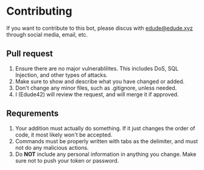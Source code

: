 # Contributing
If you want to contribute to this bot, please discus with edude@edude.xyz through social media, email, etc.

## Pull request
1. Ensure there are no major vulnerablilites. This includes DoS, SQL Injection, and other types of attacks.
2. Make sure to show and describe what you have changed or added.
3. Don't change any minor files, such as .gitignore, unless needed.
4. I (Edude42) will review the request, and will merge it if approved.

## Requrements
1. Your addition must actually do something. If it just changes the order of code, it most likely won't be accepted.
2. Commands must be properly written with tabs as the delimiter, and must not do any malicious actions.
3. Do **NOT** include any personal information in anything you change. Make sure not to push your token or password.
